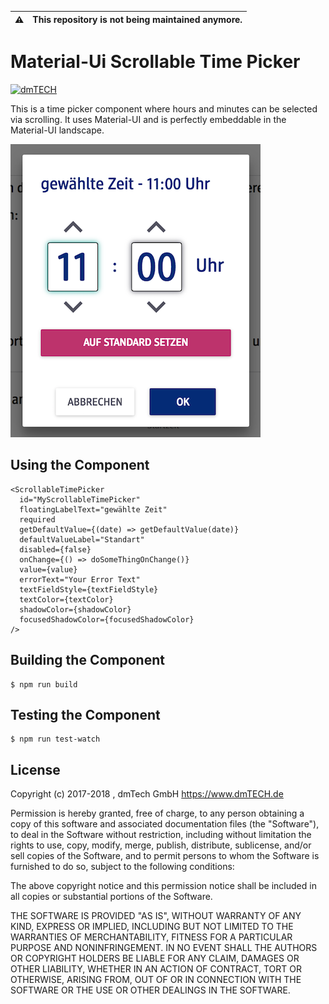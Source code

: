 :warning: | This repository is not being maintained anymore.
:---: | :---

# Material-Ui Scrollable Time Picker

[![dmTECH](https://opensourcelogos.aws.dmtech.cloud/dmTECH_opensource_logo%401x.png)](https://dmtech.de)

This is a time picker component where hours and minutes can be selected via scrolling.
It uses Material-UI and is perfectly embeddable in the Material-UI landscape.

![Material-Ui Scrollable Time Picker Screenshot](screenshot.png)

## Using the Component

```
<ScrollableTimePicker
  id="MyScrollableTimePicker"
  floatingLabelText="gewählte Zeit"
  required
  getDefaultValue={(date) => getDefaultValue(date)}
  defaultValueLabel="Standart"
  disabled={false}
  onChange={() => doSomeThingOnChange()}
  value={value}
  errorText="Your Error Text"
  textFieldStyle={textFieldStyle}
  textColor={textColor}
  shadowColor={shadowColor}
  focusedShadowColor={focusedShadowColor}
/>
```
## Building the Component
```
$ npm run build
```
## Testing the Component
```
$ npm run test-watch
```
## License

Copyright (c) 2017-2018 , dmTech GmbH https://www.dmTECH.de

Permission is hereby granted, free of charge, to any person obtaining a copy
of this software and associated documentation files (the "Software"), to deal
in the Software without restriction, including without limitation the rights
to use, copy, modify, merge, publish, distribute, sublicense, and/or sell
copies of the Software, and to permit persons to whom the Software is
furnished to do so, subject to the following conditions:

The above copyright notice and this permission notice shall be included in all
copies or substantial portions of the Software.

THE SOFTWARE IS PROVIDED "AS IS", WITHOUT WARRANTY OF ANY KIND, EXPRESS OR
IMPLIED, INCLUDING BUT NOT LIMITED TO THE WARRANTIES OF MERCHANTABILITY,
FITNESS FOR A PARTICULAR PURPOSE AND NONINFRINGEMENT. IN NO EVENT SHALL THE
AUTHORS OR COPYRIGHT HOLDERS BE LIABLE FOR ANY CLAIM, DAMAGES OR OTHER
LIABILITY, WHETHER IN AN ACTION OF CONTRACT, TORT OR OTHERWISE, ARISING FROM,
OUT OF OR IN CONNECTION WITH THE SOFTWARE OR THE USE OR OTHER DEALINGS IN THE
SOFTWARE.
